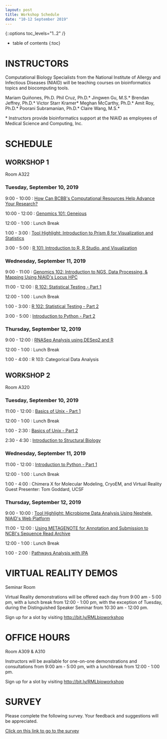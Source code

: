 ```yaml
---
layout: post
title: Workshop Schedule
date: "10-12 September 2019"
---
```

{::options toc_levels="1..2" /}

* table of contents
{:toc}

# INSTRUCTORS
Computational Biology Specialists from the National Institute of Allergy and Infectious Diseases (NIAID) will be teaching courses on bioinformatics topics and biocomputing tools.

Mariam Quiñones, Ph.D.
Phil Cruz, Ph.D.\*
Jingwen Gu, M.S.\*
Brendan Jeffrey, Ph.D.\*
Victor Starr Kramer\*
Meghan McCarthy, Ph.D.\*
Amit Roy, Ph.D.\*
Poorani Subramanian, Ph.D.\*
Claire Wang, M.S.\*

\* Instructors provide bioinformatics support at the NIAID as employees of Medical Science and Computing, Inc.

# SCHEDULE

## WORKSHOP 1
Room A322

### Tuesday, September 10, 2019

9:00 - 10:00
: [How Can BCBB's Computational Resources Help Advance Your Research?](https://proj-bip-prod-publicread.s3.amazonaws.com/training/OverviewBCBB/Intro+to+BCBB+-+RML+Sept+2019+-+share.pptx)

10:00 - 12:00
: [Genomics 101: Geneious](https://github.com/niaid/geneioustraining)

12:00 - 1:00
: Lunch Break

1:00 - 3:00
: [Tool Highlight: Introduction to Prism 8 for Visualization and Statistics](https://github.com/niaid/Prism)

3:00 - 5:00
: [R 101: Introduction to R, R Studio, and Visualization](https://github.com/niaid/R_Intro)

### Wednesday, September 11, 2019

9:00 - 11:00
: [Genomics 102: Introduction to NGS, Data Processing, & Mapping Using NIAID's Locus HPC](https://github.com/niaid/NGS_Intro)

11:00 - 12:00
: [R 102: Statistical Testing - Part 1](https://github.com/niaid/ACE/tree/master/Statistical%20Testing)

12:00 - 1:00
: Lunch Break

1:00 - 3:00
: [R 102: Statistical Testing - Part 2](https://github.com/niaid/ACE/tree/master/Statistical%20Testing)

3:00 - 5:00
: [Introduction to Python - Part 2](https://github.com/niaid/introduction_to_python)

### Thursday, September 12, 2019

9:00 - 12:00
: [RNASeq Analysis using DESeq2 and R](https://github.com/niaid/RNAseq_DESeq2_workshop)

12:00 - 1:00
: Lunch Break

1:00 - 4:00
: R 103: Categorical Data Analysis


## WORKSHOP 2

Room A320

### Tuesday, September 10, 2019

11:00 - 12:00
: [Basics of Unix - Part 1](https://github.com/niaid/unix)

12:00 - 1:00
: Lunch Break

1:00 - 2:30
: [Basics of Unix - Part 2](https://github.com/niaid/unix)

2:30 - 4:30
: [Introduction to Structural Biology](https://niaid.github.io/Introduction-to-Structural-Biology/)

### Wednesday, September 11, 2019

11:00 - 12:00
: [Introduction to Python - Part 1](https://github.com/niaid/introduction_to_python)

12:00 - 1:00
: Lunch Break

1:00 - 4:00
: Chimera X for Molecular Modeling, CryoEM, and Virtual Reality
Guest Presenter: Tom Goddard, UCSF

### Thursday, September 12, 2019

9:00 - 10:00
: [Tool Highlight: Microbiome Data Analysis Using Nephele, NIAID's
Web Platform](https://github.com/niaid/microbiome)

11:00 - 12:00
: [Using METAGENOTE for Annotation and Submission to NCBI's Sequence Read Archive](https://github.com/niaid/metagenote)

12:00 - 1:00
: Lunch Break

1:00 - 2:00
: [Pathways Analysis with IPA](https://github.com/niaid/pathways)

# VIRTUAL REALITY DEMOS
Seminar Room

Virtual Reality demonstrations will be offered each day from 9:00 am - 5:00 pm, with a lunch break from 12:00 - 1:00 pm, with the exception of Tuesday, during the Distinguished Speaker Seminar from 10:30 am - 12:00 pm.

Sign up for a slot by visiting <http://bit.ly/RMLbioworkshop>


# OFFICE HOURS
Room A309 & A310

Instructors will be available for one-on-one demonstrations and consultations from 9:00 am - 5:00 pm, with a lunchbreak from 12:00 - 1:00 pm.

Sign up for a slot by visiting  <http://bit.ly/RMLbioworkshop>

# SURVEY
Please complete the following survey.  Your feedback and suggestions will be appreciated.

[Click on this link to go to the survey](https://forms.office.com/Pages/ResponsePage.aspx?id=eHW3FHOX1UKFByUcotwrBnAFWmBb6_5LgM-JcK2DIK5UN0JNUlhTSVhGTjJJVjVDWkEyTVc5SlpEMy4u)
